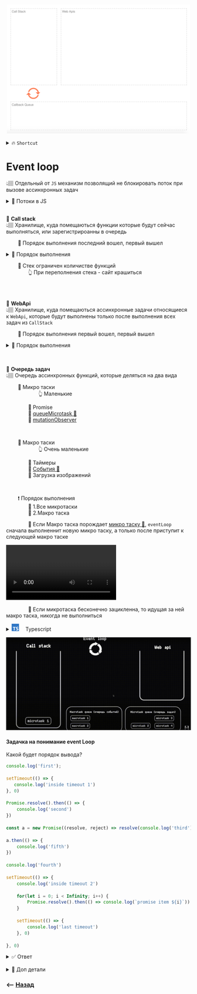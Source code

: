 <a href="http://latentflip.com/loupe/?code=JC5vbignYnV0dG9uJywgJ2NsaWNrJywgZnVuY3Rpb24gb25DbGljaygpIHsKICAgIHNldFRpbWVvdXQoZnVuY3Rpb24gdGltZXIoKSB7CiAgICAgICAgY29uc29sZS5sb2coJ1lvdSBjbGlja2VkIHRoZSBidXR0b24hJyk7ICAgIAogICAgfSwgMjAwMCk7Cn0pOwoKY29uc29sZS5sb2coIkhpISIpOwoKc2V0VGltZW91dChmdW5jdGlvbiB0aW1lb3V0KCkgewogICAgY29uc29sZS5sb2coIkNsaWNrIHRoZSBidXR0b24hIik7Cn0sIDUwMDApOwoKY29uc29sZS5sb2coIldlbGNvbWUgdG8gbG91cGUuIik7!!!PGJ1dHRvbj5DbGljayBtZSE8L2J1dHRvbj4%3D">
  <p align="center" style="text-align:center">
      <img src="./img/illustration.png" alt="illustration" width="500"/>
  </p>
</a>

<details>
<summary> 🔥 <code>Shortcut</code></summary>

![illustration](https://raw.githubusercontent.com/webster6667/documentation/master/documentation-data/illustrations/dd-up.svg)

💠 Event-loop  
👆🏽 Отдельный от `JS` механизм позволящий не блокировать поток при вызове ассинхронных задач


&emsp;&emsp; 🔹 Микро таски  
&emsp;&emsp;&emsp;&emsp;&emsp;&emsp; 👆 Маленькие

&emsp;&emsp;&emsp;&emsp; 🎯 Promise  
&emsp;&emsp;&emsp;&emsp; 🎯 <ins>[queueMicrotask 💬](## "Искуственная созданная микротаска")</ins>  
&emsp;&emsp;&emsp;&emsp; 🎯 <a href="https://learn.javascript.ru/mutation-observer">mutationObserver</a>


<br>

&emsp;&emsp; 🔹 Макро таски  
&emsp;&emsp;&emsp;&emsp;&emsp;&emsp; 👆 Очень маленькие

&emsp;&emsp;&emsp;&emsp; 🎯 Таймеры  
&emsp;&emsp;&emsp;&emsp; 🎯 <ins>[События 💬](## "Клик, input/output")</ins>    
&emsp;&emsp;&emsp;&emsp; 🎯 Загрузка изображений

<br>

&emsp;&emsp; ❗ Порядок выполнения  
&emsp;&emsp;&emsp;&emsp; 🎯 1.Стек  
&emsp;&emsp;&emsp;&emsp;&emsp;&emsp; 🥏 Простые функции не берут следующую функцию в очередь стека, пока не выполняться  
&emsp;&emsp;&emsp;&emsp;&emsp;&emsp; 🥏 Вложенные функции сначала по очереди добавляються в стек, пока не дойдут до самой глубокой  
&emsp;&emsp;&emsp;&emsp;&emsp;&emsp; 🥏 После выполняються в обратном порядке   
  


&emsp;&emsp;&emsp;&emsp; 🎯 2.Все микротаски     
&emsp;&emsp;&emsp;&emsp; 🎯 3.Макро таска  
&emsp;&emsp;&emsp;&emsp; 🛑 4.Если Макро таска порождает <ins>[микро таску 💬](## "Например промис")</ins>, `eventLoop` сначала выполненнит новую микро таску, а только после приступит к следующей макро таске

![illustration](https://raw.githubusercontent.com/webster6667/documentation/master/documentation-data/illustrations/dd-down.svg)

</details>

# Event loop
👆🏽 Отдельный от `JS` механизм позволящий не блокировать поток при вызове ассинхронных задач  

<details>
<summary>📗 Потоки в JS</summary>

![illustration](https://raw.githubusercontent.com/webster6667/documentation/master/documentation-data/illustrations/dd-up.svg)

&emsp;&emsp; 🎯  JavaScript - однопоточный язык программирования  
&emsp;&emsp;&emsp;&emsp; 👆 Выполняет задачи одну за другой в порядке очереди 

&emsp;&emsp; 🎯 Если в коде попалась сложная операция, код после не выполнится, пока сложная операция не будет выполнена    

&emsp;&emsp; 🎯 Зная логику работы событийныного цикла, можно построить код так, что бы ресурсоемкие операции, не блокировали поток, и интерфейс пользователя    

![illustration](https://raw.githubusercontent.com/webster6667/documentation/master/documentation-data/illustrations/dd-down.svg)

</details>

<br>

💠 **Call stack**  
👆🏽 Хранилище, куда помещаються функции которые будут сейчас выполняться, или зарегистрироанны в очередь

&emsp;&emsp; 🔹 Порядок выполнения последний вошел, первый вышел  

<details>
<summary>📗 Порядок выполнения</summary>

![illustration](https://raw.githubusercontent.com/webster6667/documentation/master/documentation-data/illustrations/dd-up.svg)

&emsp;&emsp; 🎯 Функция попадает в стек  
&emsp;&emsp;&emsp;&emsp; 👆 Пока функция не отработает, следующие функции не читаються  

&emsp;&emsp; 🎯 Вложенные функции сначала добавляються поочередно наверх в стек
&emsp;&emsp;&emsp;&emsp; 👆 Пока не дойдут до самой глубины   

![](./video/include-functions.mp4)
  

&emsp;&emsp; 🎯 После этого функции в стеке начинают выполняться с конца   
&emsp;&emsp; 🛑 Ассинхронные функции, не блокируют поток выполнения остальных функций  
&emsp;&emsp;&emsp;&emsp; 👆 Они просто регистрируються, и перемещаються в `web api`

![](./video/simple-callstack.mp4)

&emsp;&emsp; 🛑 Рекурсивные функции, будут также сначала по очередно закинуты в `call stack`

![](./video/recursive.mp4)


![illustration](https://raw.githubusercontent.com/webster6667/documentation/master/documentation-data/illustrations/dd-down.svg)

</details>


&emsp;&emsp; 🛑 Стек ограничен количистве функций  
&emsp;&emsp;&emsp;&emsp; 👆 При переполнения стека - сайт крашиться  

<br>  
<br>


💠 <a name="web-api">**WebApi**</a>  
👆🏽 Хранилище, куда помещаються ассинхронные задачи относящиеся к `WebApi`, которые будут выполнены только после выполнения всех задач из `CallStack` 

&emsp;&emsp; 🔹 Порядок выполнения первый вошел, первый вышел

<details>
<summary>📗 Порядок выполнения</summary>

![illustration](https://raw.githubusercontent.com/webster6667/documentation/master/documentation-data/illustrations/dd-up.svg)

&emsp;&emsp; 🎯 Ассинхронная функция попадает в стек  
&emsp;&emsp; 🎯 Поток не блокируеться   
&emsp;&emsp;&emsp;&emsp; 👆 Мы не ждем пока она выполниться, а сразу переходим к след функции  

&emsp;&emsp; 🎯 Ассинхронная функция отправляеться в очередь `web api`

&emsp;&emsp; 🎯 После клика, или прошедшого таймаута, функции переходяд из `web api` в **<a href="#task-queve">очередь задач</a>**

&emsp;&emsp; 🎯 После того как все функции из `call stack` выполнены, `event-loop` начинает выполнять по одной задаче в порядке их объявления, отправляя их в `call stack`

![](./video/web-api.mp4)

![illustration](https://raw.githubusercontent.com/webster6667/documentation/master/documentation-data/illustrations/dd-down.svg)

</details>

<br>  
<br>


💠 **<a name="task-queve">Очередь задач</a>**  
👆🏽 Очередь ассинхронных функций, которые деляться на два вида

&emsp;&emsp; 🔹 Микро таски  
&emsp;&emsp;&emsp;&emsp;&emsp;&emsp; 👆 Маленькие



&emsp;&emsp;&emsp;&emsp; 🎯 Promise  
&emsp;&emsp;&emsp;&emsp; 🎯 <ins>[queueMicrotask 💬](## "Искуственная созданная микротаска")</ins>  
&emsp;&emsp;&emsp;&emsp; 🎯 <a href="https://learn.javascript.ru/mutation-observer">mutationObserver</a>

<br>

&emsp;&emsp; 🔹 Макро таски  
&emsp;&emsp;&emsp;&emsp;&emsp;&emsp; 👆 Очень маленькие

&emsp;&emsp;&emsp;&emsp; 🎯 Таймеры  
&emsp;&emsp;&emsp;&emsp; 🎯 <ins>[События 💬](## "Клик, input/output")</ins>  
&emsp;&emsp;&emsp;&emsp; 🎯 Загрузка изображений

<br>

&emsp;&emsp; ❗ Порядок выполнения  
&emsp;&emsp;&emsp;&emsp; 🎯 1.Все микротаски     
&emsp;&emsp;&emsp;&emsp; 🎯 2.Макро таска

&emsp;&emsp;&emsp;&emsp; 🛑 Если Макро таска порождает <ins>[микро таску 💬](## "Например промис")</ins>, `eventLoop` сначала выполненнит новую микро таску, а только после приступит к следующей макро таске  

![](./video/macro-micro-tasks.mp4)

&emsp;&emsp;&emsp;&emsp; 🛑 Если микротаска бесконечно зацикленна, то идущая за ней макро таска, никогда не выполниться

<details>
<summary><img src="https://raw.githubusercontent.com/webster6667/documentation/master/documentation-data/illustrations/ts.svg" height="20px" title="ts" >&emsp; Typescript</summary>

![illustration](https://raw.githubusercontent.com/webster6667/documentation/master/documentation-data/illustrations/dd-up.svg)

```typescript
function recursivePromise(promise) {
    return promise.then(() => {
        console.log('1')
        recursivePromise(Promise.resolve())
    })
}

recursivePromise(Promise.resolve())

setTimeout(() => {console.log('2')}, 0)
```

![illustration](https://raw.githubusercontent.com/webster6667/documentation/master/documentation-data/illustrations/dd-down.svg)

</details>


![](img/task-queve.gif)

#### Задачка на понимание event Loop

Какой будет порядок вывода?

```javascript
console.log('first');

setTimeout(() => {
   console.log('inside timeout 1')
}, 0)

Promise.resolve().then(() => {
    console.log('second')
})

const a = new Promise((resolve, reject) => resolve(console.log('third')))

a.then(() => {
    console.log('fifth')
})

console.log('fourth')

setTimeout(() => {
    console.log('inside timeout 2')
    
    for(let i = 0; i < Infinity; i++) {
        Promise.resolve().then(() => console.log(`promise item ${i}`))    
    }
    
    setTimeout(() => {
        console.log('last timeout')
    }, 0)
    
}, 0)

```

<details>
<summary> ✅ Ответ</summary>

![illustration](https://raw.githubusercontent.com/webster6667/documentation/master/documentation-data/illustrations/dd-up.svg)

1. first
2. third
> Не смотря на то что `console.log('third')` лежит в промисе, лог резолвиться сразу, без then или await, и такой код будет считаться синхронным


3. fourth
4. second
> Промис и таймаут попадают в одну и ту же очередь, но несмотря на то что таймаут написан раньше, промис отработает первым, так как промис это микро таска


5. fifth
6. inside timeout 1
> Хоть **inside timeout 1** написан первым и таймаут стоит 0,   
Он все равно попадает в webApi, потом в очередь в макротаски, и отработает только после того как будет выпонен весь синхронный код и микро таски

7. inside timeout 2
8. promise item i
9. `last timeout` Никогда не будет вызван
> Последний таймаут никогда не будет вызван, так как выше обьявлен бесконечный вызов микро тасок


![illustration](https://raw.githubusercontent.com/webster6667/documentation/master/documentation-data/illustrations/dd-down.svg)

</details>

<br>

<details>
<summary>📗 Доп детали</summary>

![illustration](https://raw.githubusercontent.com/webster6667/documentation/master/documentation-data/illustrations/dd-up.svg)

🔹 Движок js работает с колстеком, и компилит js в машинный код, не предоставляет Event loop  
🔹 Event loop не является частью движка, это механизм который предоставляеться средой выполнения, браузером или нодой  

Для понимания:  
&emsp;&emsp; 🎯 Браузер v8   
&emsp;&emsp; 🎯 Нода v8  
Работа с event loop немного разняться, из за того что каждай среда разработки вносит свои детали
    


🔹 Как движок(колстек) общаеться со средой(браузером)?   
&emsp;&emsp; 👆 Через веб апи

🔹 Веб апи не спецификация js, это браузерные фишки

![illustration](https://raw.githubusercontent.com/webster6667/documentation/master/documentation-data/illustrations/dd-down.svg)

</details>

### ⟵ **<a href="../../readme.md">Назад</a>**